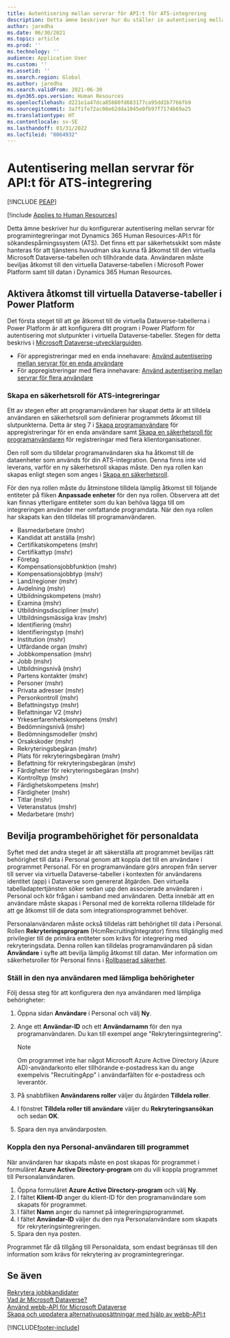 ```yaml
---
title: Autentisering mellan servrar för API:t för ATS-integrering
description: Detta ämne beskriver hur du ställer in autentisering mellan servrar för integreringar mot Dynamics 365 Human Resources-API:t för sökandespårningssystem (ATS).
author: jaredha
ms.date: 06/30/2021
ms.topic: article
ms.prod: ''
ms.technology: ''
audience: Application User
ms.custom: ''
ms.assetid: ''
ms.search.region: Global
ms.author: jaredha
ms.search.validFrom: 2021-06-30
ms.dyn365.ops.version: Human Resources
ms.openlocfilehash: d221e1a47dca85880fd683177ca95dd1b7766fb9
ms.sourcegitcommit: 3a7f1fe72ac08e62dda1045e0fb97f7174b69a25
ms.translationtype: HT
ms.contentlocale: sv-SE
ms.lasthandoff: 01/31/2022
ms.locfileid: "8064932"
---
```

# <a name="server-to-server-authentication-for-the-ats-integration-api"></a>Autentisering mellan servrar för API:t för ATS-integrering


[!INCLUDE [PEAP](../includes/peap-1.md)]

[!include [Applies to Human Resources](../includes/applies-to-hr.md)]

Detta ämne beskriver hur du konfigurerar autentisering mellan servrar för programintegreringar mot Dynamics 365 Human Resources-API:t för sökandespårningssystem (ATS). Det finns ett par säkerhetsskikt som måste hanteras för att tjänstens huvudman ska kunna få åtkomst till den virtuella Microsoft Dataverse-tabellen och tillhörande data. Användaren måste beviljas åtkomst till den virtuella Dataverse-tabellen i Microsoft Power Platform samt till datan i Dynamics 365 Human Resources.

## <a name="enable-access-to-dataverse-virtual-tables-in-power-platform"></a>Aktivera åtkomst till virtuella Dataverse-tabeller i Power Platform

Det första steget till att ge åtkomst till de virtuella Dataverse-tabellerna i Power Platform är att konfigurera ditt program i Power Platform för autentisering mot slutpunkter i virtuella Dataverse-tabeller. Stegen för detta beskrivs i [Microsoft Dataverse-utvecklarguiden](/powerapps/developer/data-platform).

  - För appregistreringar med en enda innehavare: [Använd autentisering mellan servrar för en enda användare](/powerapps/developer/data-platform/use-single-tenant-server-server-authentication)
  - För appregistreringar med flera innehavare: [Använd autentisering mellan servrar för flera användare](/powerapps/developer/data-platform/use-multi-tenant-server-server-authentication)

### <a name="creating-a-security-role-for-ats-integrations"></a>Skapa en säkerhetsroll för ATS-integreringar

Ett av stegen efter att programanvändaren har skapat detta är att tilldela användaren en säkerhetsroll som definierar programmets åtkomst till slutpunkterna. Detta är steg 7 i [Skapa programanvändare](/powerapps/developer/data-platform/use-single-tenant-server-server-authentication#application-user-creation) för appregistreringar för en enda användare samt [Skapa en säkerhetsroll för programanvändaren](/powerapps/developer/data-platform/use-multi-tenant-server-server-authentication#create-a-security-role-for-the-application-user) för registreringar med flera klientorganisationer. 

Den roll som du tilldelar programanvändaren ska ha åtkomst till de dataenheter som används för din ATS-integration. Denna finns inte vid leverans, varför en ny säkerhetsroll skapas måste. Den nya rollen kan skapas enligt stegen som anges i [Skapa en säkerhetsroll](/power-platform/admin/create-edit-security-role#create-a-security-role).

För den nya rollen måste du åtminstone tilldela lämplig åtkomst till följande entiteter på fliken **Anpassade enheter** för den nya rollen. Observera att det kan finnas ytterligare entiteter som du kan behöva lägga till om integreringen använder mer omfattande programdata. När den nya rollen har skapats kan den tilldelas till programanvändaren.

  - Basmedarbetare (mshr)
  - Kandidat att anställa (mshr)
  - Certifikatskompetens (mshr)
  - Certifikattyp (mshr)
  - Företag
  - Kompensationsjobbfunktion (mshr)
  - Kompensationsjobbtyp (mshr)
  - Land/regioner (mshr)
  - Avdelning (mshr)
  - Utbildningskompetens (mshr)
  - Examina (mshr)
  - Utbildningsdiscipliner (mshr)
  - Utbildningsmässiga krav (mshr)
  - Identifiering (mshr)
  - Identifieringstyp (mshr)
  - Institution (mshr)
  - Utfärdande organ (mshr)
  - Jobbkompensation (mshr)
  - Jobb (mshr)
  - Utbildningsnivå (mshr)
  - Partens kontakter (mshr)
  - Personer (mshr)
  - Privata adresser (mshr)
  - Personkontroll (mshr)
  - Befattningstyp (mshr)
  - Befattningar V2 (mshr)
  - Yrkeserfarenhetskompetens (mshr)
  - Bedömningsnivå (mshr)
  - Bedömningsmodeller (mshr)
  - Orsakskoder (mshr)
  - Rekryteringsbegäran (mshr)
  - Plats för rekryteringsbegäran (mshr)
  - Befattning för rekryteringsbegäran (mshr)
  - Färdigheter för rekryteringsbegäran (mshr)
  - Kontrolltyp (mshr)
  - Färdighetskompetens (mshr)
  - Färdigheter (mshr)
  - Titlar (mshr)
  - Veteranstatus (mshr)
  - Medarbetare (mshr)

## <a name="granting-application-permissions-to-human-resources-data"></a>Bevilja programbehörighet för personaldata

Syftet med det andra steget är att säkerställa att programmet beviljas rätt behörighet till data i Personal genom att koppla det till en användare i programmet Personal. För en programanvändare görs anropen från server till server via virtuella Dataverse-tabeller i kontexten för användarens identitet (app) i Dataverse som genererat åtgärden. Den virtuella tabelladaptertjänsten söker sedan upp den associerade användaren i Personal och kör frågan i samband med användaren. Detta innebär att en användare måste skapas i Personal med de korrekta rollerna tilldelade för att ge åtkomst till de data som integrationsprogrammet behöver.

Personalanvändaren måste också tilldelas rätt behörighet till data i Personal. Rollen **Rekryteringsprogram** (HcmRecruitingIntegrator) finns tillgänglig med privilegier till de primära entiteter som krävs för integrering med rekryteringsdata. Denna rollen kan tilldelas programanvändaren på sidan **Användare** i syfte att bevilja lämplig åtkomst till datan. Mer information om säkerhetsroller för Personal finns i [Rollbaserad säkerhet](/fin-ops-core/dev-itpro/sysadmin/role-based-security).

### <a name="set-up-the-new-user-with-appropriate-permissions"></a>Ställ in den nya användaren med lämpliga behörigheter

Följ dessa steg för att konfigurera den nya användaren med lämpliga behörigheter:

  1. Öppna sidan **Användare** i Personal och välj **Ny**.
  2. Ange ett **Användar-ID** och ett **Användarnamn** för den nya programanvändaren. Du kan till exempel ange "Rekryteringsintegrering".

      > [!NOTE]
      > Om programmet inte har något Microsoft Azure Active Directory (Azure AD)-användarkonto eller tillhörande e-postadress kan du ange exempelvis "RecruitingApp" i användarfälten för e-postadress och leverantör.

  3. På snabbfliken **Användarens roller** väljer du åtgärden **Tilldela roller**.
  4. I fönstret **Tilldela roller till användare** väljer du **Rekryteringsansökan** och sedan **OK**.
  5. Spara den nya användarposten.

### <a name="link-the-new-human-resources-user-to-the-application"></a>Koppla den nya Personal-användaren till programmet

När användaren har skapats måste en post skapas för programmet i formuläret **Azure Active Directory-program** om du vill koppla programmet till Personalanvändaren.

  1. Öppna formuläret **Azure Active Directory-program** och välj **Ny**.
  2. I fältet **Klient-ID** anger du klient-ID för den programanvändare som skapats för programmet.
  3. I fältet **Namn** anger du namnet på integreringsprogrammet.
  4. I fältet **Användar-ID** väljer du den nya Personalanvändare som skapats för rekryteringsintegreringen.
  5. Spara den nya posten.

Programmet får då tillgång till Personaldata, som endast begränsas till den information som krävs för rekrytering av programintegreringar.

## <a name="see-also"></a>Se även

[Rekrytera jobbkandidater](hr-personnel-recruit.md)<br>
[Vad är Microsoft Dataverse?](/powerapps/maker/data-platform/data-platform-intro)<br>
[Använd webb-API för Microsoft Dataverse](/powerapps/developer/data-platform/webapi/overview)<br>
[Skapa och uppdatera alternativuppsättningar med hjälp av webb-API:t](/powerapps/developer/data-platform/webapi/create-update-optionsets)<br>

[!INCLUDE[footer-include](../includes/footer-banner.md)]

